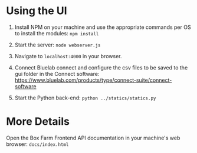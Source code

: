 # Using the UI

1. Install NPM on your machine and use the appropriate commands per OS to install the modules:
`npm install`

2. Start the server:
`node webserver.js`

3. Navigate to `localhost:4000` in your browser.

4. Connect Bluelab connect and configure the csv files to be saved to the gui folder in the Connect software:
https://www.bluelab.com/products/type/connect-suite/connect-software

5. Start the Python back-end:
`python ../statics/statics.py`

# More Details
Open the Box Farm Frontend API documentation in your machine's web browser:
`docs/index.html`
